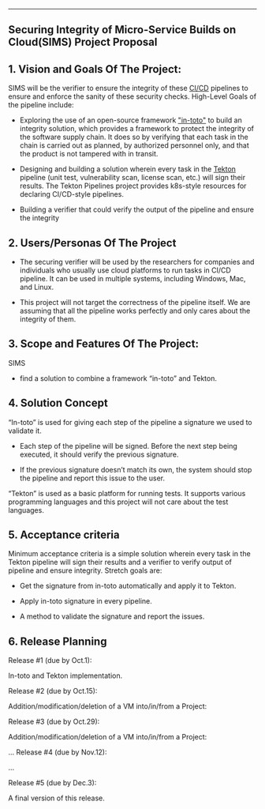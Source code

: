 ** **

## Securing Integrity of Micro-Service Builds on Cloud(SIMS) Project Proposal

## 1. Vision and Goals Of The Project:

SIMS will be the verifier to ensure the integrity of these [CI/CD](https://en.wikipedia.org/wiki/CI/CD) pipelines to ensure and enforce the sanity of these security checks. High-Level Goals of the pipeline include:

* Exploring the use of an open-source framework ["in-toto"](https://github.com/in-toto/in-toto) to build an integrity solution, which provides a framework to protect the integrity of the software supply chain. It does so by verifying that each task in the chain is carried out as planned, by authorized personnel only, and that the product is not tampered with in transit.

* Designing and building a solution wherein every task in the [Tekton](https://github.com/tektoncd/pipeline) pipeline (unit test, vulnerability scan, license scan, etc.) will sign their results. The Tekton Pipelines project provides k8s-style resources for declaring CI/CD-style pipelines.

* Building a verifier that could verify the output of the pipeline and ensure the integrity

## 2. Users/Personas Of The Project

* The securing verifier will be used by the researchers for companies and individuals who usually use cloud platforms to run tasks in CI/CD pipeline. It can be used in multiple systems, including Windows, Mac, and Linux.

* This project will not target the correctness of the pipeline itself. We are assuming that all the pipeline works perfectly and only cares about the integrity of them.

## 3. Scope and Features Of The Project:

SIMS

* find a solution to combine a framework “in-toto” and Tekton. 

## 4. Solution Concept

“In-toto” is used for giving each step of the pipeline a signature we used to validate it. 

* Each step of the pipeline will be signed. Before the next step being executed, it should verify the previous signature.

* If the previous signature doesn’t match its own, the system should stop the pipeline and report this issue to the user.

“Tekton” is used as a basic platform for running tests. It supports various programming languages and this project will not care about the test languages.

## 5. Acceptance criteria

Minimum acceptance criteria is a simple solution wherein every task in the Tekton pipeline will sign their results and a verifier to verify output of pipeline and ensure integrity. Stretch goals are:

* Get the signature from in-toto automatically and apply it to Tekton.

* Apply in-toto signature in every pipeline.

* A method to validate the signature and report the issues.

## 6. Release Planning

Release #1 (due by Oct.1):

In-toto and Tekton implementation.

Release #2 (due by Oct.15): 

Addition/modification/deletion of a VM into/in/from a Project:

Release #3 (due by Oct.29):

Addition/modification/deletion of a VM into/in/from a Project:

…
Release #4 (due by Nov.12):

…

Release #5 (due by Dec.3):

A final version of this release.

